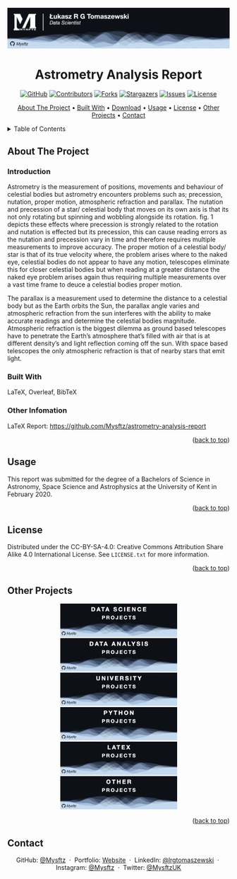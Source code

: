 <a name="readme-top"></a>
<div align="center">

[![alt text](https://github.com/Mysftz/Mysftz/blob/main/assets/READMEHeader.jpeg?raw=true)](https://github.com/Mysftz)
# Astrometry Analysis Report
[![GitHub][GitHub-shield]](https://github.com/Mysftz/astrometry-analysis-report)
[![Contributors][contributors-shield]](https://github.com/Mysftz/astrometry-analysis-report/graphs/contributors)
[![Forks][forks-shield]](https://github.com/Mysftz/astrometry-analysis-report/network/members)
[![Stargazers][stars-shield]](https://github.com/Mysftz/astrometry-analysis-report/stargazers)
[![Issues][issues-shield]](https://github.com/Mysftz/astrometry-analysis-report/issues)
[![License][license-shield]](https://github.com/Mysftz/astrometry-analysis-report/blob/main/LICENSE.txt)
</div>

<p align="center">
  <a href="#about-the-project">About The Project</a> •
  <a href="#built-with">Built With</a> •
  <a href="https://github.com/Mysftz/astrometry-analysis-report/archive/refs/heads/main.zip">Download</a> • 
  <a href="#usage">Usage</a> •
  <a href="#license">License</a> •
  <a href="#other-projects">Other Projects</a> •
  <a href="#contact">Contact</a>
</p>

<!-- TABLE OF CONTENTS -->
<details>
  <summary>Table of Contents</summary>
  <ol>
    <li>
      <a href="#about-the-project">About The Project</a>
      <ul>
        <li><a href="#introduction">Infomation</a></li>
        <li><a href="#built-with">Built With</a></li>
        <li><a href="#other-infomation">Other Infomation</a></li>
      </ul>
    </li>
    <li><a href="#usage">Usage</a></li>
    <li><a href="#license">License</a></li>
    <li><a href="#other-projects">Other Projects</a></li>
    <li><a href="#contact">Contact</a></li>
  </ol>
</details>

<!-- ABOUT THE PROJECT -->
## About The Project
### Introduction

Astrometry is the measurement of positions, movements and behaviour of celestial bodies but astrometry encounters problems such as; precession, nutation, proper motion, atmospheric refraction and parallax. The nutation and precession of a star/ celestial body that moves on its own axis is that its not only rotating but spinning and wobbling alongside its rotation. fig. 1 depicts these effects where precession is strongly related to the rotation and nutation is effected but its precession, this can cause reading errors as the nutation and precession vary in time and therefore requires multiple measurements to improve accuracy. The proper motion of a celestial body/ star is that of its true velocity where, the problem arises where to the naked eye, celestial bodies do not appear to
have any motion, telescopes eliminate this for closer celestial bodies but when reading at a greater distance the naked eye problem arises again thus requiring multiple measurements over a vast time frame to deuce a celestial bodies proper motion.

The parallax is a measurement used to determine the distance to a celestial body but as the Earth orbits the Sun, the parallax angle varies and atmospheric refraction from the sun interferes with the ability to make accurate readings and determine the celestial bodies magnitude. Atmospheric refraction is the biggest dilemma as ground based telescopes have to penetrate the Earth’s atmosphere that’s filled with air that is at different density’s and light reflection coming off the sun. With space based telescopes the only atmospheric refraction is that of nearby stars that emit light.

### Built With

LaTeX, Overleaf, BibTeX

### Other Infomation

LaTeX Report: https://github.com/Mysftz/astrometry-analysis-report

<p align="right">(<a href="#readme-top">back to top</a>)</p> 

<!-- USAGE -->
## Usage

This report was submitted for the degree of a Bachelors of Science in Astronomy, Space Science and Astrophysics at the University of Kent in February 2020.

<p align="right">(<a href="#readme-top">back to top</a>)</p>

<!-- LICENSE -->
## License
Distributed under the CC-BY-SA-4.0: Creative Commons Attribution Share Alike 4.0 International License. See `LICENSE.txt` for more information.

<p align="right">(<a href="#readme-top">back to top</a>)</p>

<!-- OTHER PROJECTS --> 
## Other Projects
<div align="center">
<a href="https://github.com/stars/Mysftz/lists/data-science-projects" style="margin:10px; margin-bottom:50px"><img src="https://github.com/Mysftz/Mysftz/blob/main/assets/Button-DataScience.jpeg?raw=true" alt="Data Science Projects Button" width="265" height="75"></a>
<a href="https://github.com/stars/Mysftz/lists/data-analysis-projects" style="margin:10px; margin-bottom:50px"><img src="https://github.com/Mysftz/Mysftz/blob/main/assets/Button-DataAnalysis.jpeg?raw=true" alt="Data Analysis Projects Button" width="265" height="75"></a>
<a href="https://github.com/stars/Mysftz/lists/university-projects" style="margin:10px; margin-bottom:50px"><img src="https://github.com/Mysftz/Mysftz/blob/main/assets/Button-University.jpeg?raw=true" alt="University Projects Button" width="265" height="75"></a>
<a href="https://github.com/stars/Mysftz/lists/python-projects" style="margin:10px; margin-bottom:50px"><img src="https://github.com/Mysftz/Mysftz/blob/main/assets/Button-Python.jpeg?raw=true" alt="Python Projects Button" width="265" height="75"></a>
<a href="https://github.com/stars/Mysftz/lists/latex-projects" style="margin:10px; padding-bottom:50px"><img src="https://github.com/Mysftz/Mysftz/blob/main/assets/Button-Latex.jpeg?raw=true" alt="LaTeX Projects Button" width="265" height="75"></a>
<a href="https://github.com/stars/Mysftz/lists/other-projects" style="margin:10px; margin-bottom:50px"><img src="https://github.com/Mysftz/Mysftz/blob/main/assets/Button-Other.jpeg?raw=true" alt="Other Projects Button" width="265" height="75"></a>
</div>

<p align="right">(<a href="#readme-top">back to top</a>)</p>

<!-- CONTACT -->
## Contact
<div align="center">

GitHub: [@Mysftz](https://github.com/Mysftz) &nbsp;&middot;&nbsp; Portfolio: [Website](https://mysftz.github.io) &nbsp;&middot;&nbsp; LinkedIn: [@lrgtomaszewski](https://www.linkedin.com/in/lrgtomaszewski/) &nbsp;&middot;&nbsp; Instagram: [@Mysftz](https://www.instagram.com/mysftz/) &nbsp;&middot;&nbsp; Twitter: [@MysftzUK](https://twitter.com/MysftzUK)
</div>

[contributors-shield]: https://img.shields.io/github/contributors/mysftz/astrometry-analysis-report.svg?style=for-the-badge
[forks-shield]: https://img.shields.io/github/forks/mysftz/astrometry-analysis-report.svg?style=for-the-badge
[stars-shield]: https://img.shields.io/github/stars/mysftz/astrometry-analysis-report.svg?style=for-the-badge
[issues-shield]: https://img.shields.io/github/issues/mysftz/astrometry-analysis-report.svg?style=for-the-badge
[license-shield]: https://img.shields.io/github/license/mysftz/astrometry-analysis-report.svg?style=for-the-badge
[github-shield]: https://img.shields.io/badge/-GitHub-black.svg?style=for-the-badge&logo=GitHub&colorB=555